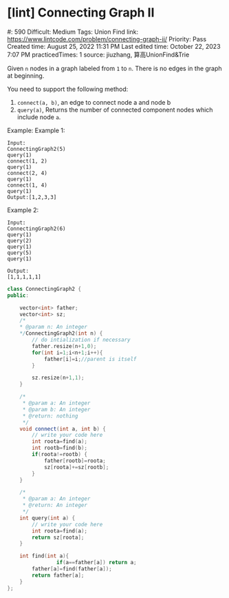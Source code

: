 # [lint] Connecting Graph II

#: 590
Difficult: Medium
Tags: Union Find
link: https://www.lintcode.com/problem/connecting-graph-ii/
Priority: Pass
Created time: August 25, 2022 11:31 PM
Last edited time: October 22, 2023 7:07 PM
practicedTimes: 1
source: jiuzhang, 算高UnionFind&Trie

Given `n` nodes in a graph labeled from `1` to `n`. There is no edges in the graph at beginning.

You need to support the following method:

1. `connect(a, b)`, an edge to connect node a and node b
2. `query(a)`, Returns the number of connected component nodes which include node `a`.

Example:
Example 1:

```
Input:
ConnectingGraph2(5)
query(1)
connect(1, 2)
query(1)
connect(2, 4)
query(1)
connect(1, 4)
query(1)
Output:[1,2,3,3]

```

Example 2:

```
Input:
ConnectingGraph2(6)
query(1)
query(2)
query(1)
query(5)
query(1)

Output:
[1,1,1,1,1]

```

```cpp
class ConnectingGraph2 {
public:

    vector<int> father;
    vector<int> sz;
    /*
    * @param n: An integer
    */ConnectingGraph2(int n) {
        // do intialization if necessary
        father.resize(n+1,0);
        for(int i=1;i<n+1;i++){
            father[i]=i;//parent is itself
        }

        sz.resize(n+1,1);
    }

    /*
     * @param a: An integer
     * @param b: An integer
     * @return: nothing
     */
    void connect(int a, int b) {
        // write your code here
        int roota=find(a);
        int rootb=find(b);
        if(roota!=rootb) {
            father[rootb]=roota;
            sz[roota]+=sz[rootb];
        }
    }

    /*
     * @param a: An integer
     * @return: An integer
     */
    int query(int a) {
        // write your code here
        int roota=find(a);
        return sz[roota];
    }

    int find(int a){
				if(a==father[a]) return a;
        father[a]=find(father[a]);
        return father[a];
    }
};
```